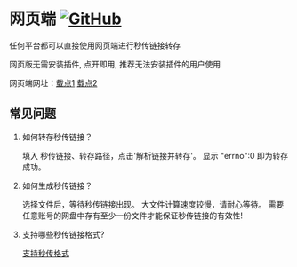 # 网页端 [![GitHub](https://img.shields.io/badge/-GitHub-24292f?style=plastic&logo=GitHub&logoColor=ffffff)](https://github.com/mengzonefire/baidupan-rapidupload)

任何平台都可以直接使用网页端进行秒传链接转存

网页版无需安装插件, 点开即用,  推荐无法安装插件的用户使用

网页端网址：[载点1](https://rapidacg.gmgard.moe/) [载点2](https://mengzonefire.github.io/baidupan-rapidupload)

## 常见问题

1. 如何转存秒传链接？

    填入 秒传链接、转存路径，点击'解析链接并转存'。
    显示 "errno":0 即为转存成功。

2. 如何生成秒传链接？

    选择文件后，等待秒传链接出现。
    大文件计算速度较慢，请耐心等待。
    需要任意账号的网盘中存有至少一份文件才能保证秒传链接的有效性!

3. 支持哪些秒传链接格式?

    [支持秒传格式](/document/Info/秒传格式.md)
